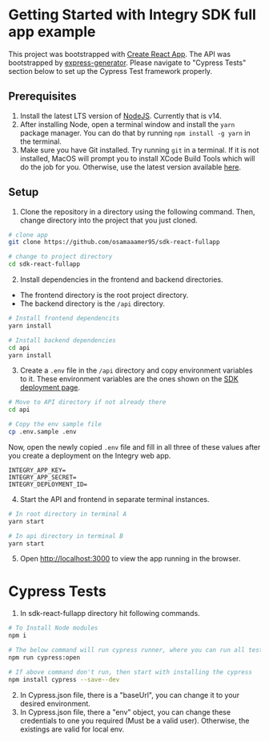 # Getting Started with Integry SDK full app example

This project was bootstrapped with [Create React App](https://github.com/facebook/create-react-app).
The API was bootstrapped by [express-generator](https://expressjs.com/en/starter/generator.html).
Please navigate to "Cypress Tests" section below to set up the Cypress Test framework properly.

## Prerequisites

1. Install the latest LTS version of [NodeJS](https://nodejs.org). Currently that is v14.
2. After installing Node, open a terminal window and install the `yarn` package manager. You can do that by running `npm install -g yarn` in the terminal.
3. Make sure you have Git installed. Try running `git` in a terminal. If it is not installed, MacOS will prompt you to install XCode Build Tools which will do the job for you. Otherwise, use the latest version available [here](https://git-scm.com/downloads).

## Setup

1. Clone the repository in a directory using the following command. Then, change directory into the project that you just cloned.

```zsh
# clone app
git clone https://github.com/osamaaamer95/sdk-react-fullapp

# change to project directory
cd sdk-react-fullapp
```

2. Install dependencies in the frontend and backend directories. 

- The frontend directory is the root project directory. 
- The backend directory is the `/api` directory.

```zsh
# Install frontend dependencits
yarn install

# Install backend dependencies
cd api
yarn install
```

3. Create a `.env` file in the `/api` directory and copy environment variables to it. These environment variables are the ones shown on the [SDK deployment page](https://app.integry.io/wapp/deployments/v3/sdk/create).

```zsh
# Move to API directory if not already there
cd api

# Copy the env sample file
cp .env.sample .env
```

Now, open the newly copied `.env` file and fill in all three of these values after you create a deployment on the Integry web app.

```env
INTEGRY_APP_KEY=
INTEGRY_APP_SECRET=
INTEGRY_DEPLOYMENT_ID=
```

4. Start the API and frontend in separate terminal instances.

```zsh
# In root directory in terminal A
yarn start

# In api directory in terminal B
yarn start
```

5. Open [http://localhost:3000](http://localhost:3000) to view the app running in the browser.



# Cypress Tests

1. In sdk-react-fullapp directory hit following commands. 

```zsh
# To Install Node modules
npm i

# The below command will run cypress runner, where you can run all test specs.  
npm run cypress:open

# If above command don't run, then start with installing the cypress
npm install cypress --save--dev
```
2. In Cypress.json file, there is a "baseUrl", you can change it to your desired environment. 
3. In Cypress.json file, there a "env" object, you can change these credentials to one you required (Must be a valid user). Otherwise, the existings are valid for local env. 
